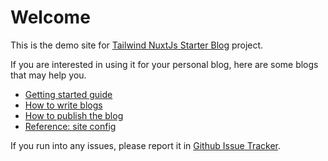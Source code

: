# Welcome

This is the demo site for [Tailwind NuxtJs Starter Blog](https://github.com/ooasis/tailwind-nuxtjs-starter-blog.git) project.

If you are interested in using it for your personal blog, here are some blogs that may help you.

* [Getting started guide](/blog/getting-started-guide)
* [How to write blogs](/blog/blog-auth-guide)
* [How to publish the blog](/blog/blog-publish-guide)
* [Reference: site config](/blog/site-config-guide)

If you run into any issues, please report it in [Github Issue Tracker](https://github.com/ooasis/tailwind-nuxtjs-starter-blog/issues).